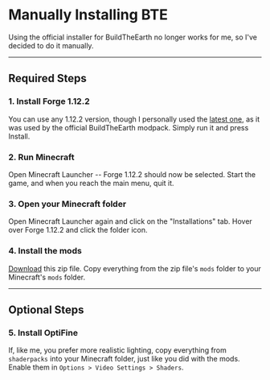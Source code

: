 # Manually Installing BTE

Using the official installer for BuildTheEarth no longer works for me, so I've decided to do it manually.

---

## Required Steps
### 1. Install Forge 1.12.2
You can use any 1.12.2 version, though I personally used the [latest one](https://maven.minecraftforge.net/net/minecraftforge/forge/1.12.2-14.23.5.2860/forge-1.12.2-14.23.5.2860-installer.jar), as it was used by the official BuildTheEarth modpack. Simply run it and press Install.

### 2. Run Minecraft
Open Minecraft Launcher -- Forge 1.12.2 should now be selected. Start the game, and when you reach the main menu, quit it.

### 3. Open your Minecraft folder
Open Minecraft Launcher again and click on the "Installations" tab. Hover over Forge 1.12.2 and click the folder icon.

### 4. Install the mods
[Download](https://github.com/RyanGarber/BuildTheEarth-Manual-Install/archive/refs/heads/main.zip) this zip file. Copy everything from the zip file's `mods` folder to your Minecraft's `mods` folder.

---

## Optional Steps
### 5. Install OptiFine
If, like me, you prefer more realistic lighting, copy everything from `shaderpacks` into your Minecraft folder, just like you did with the mods. Enable them in `Options > Video Settings > Shaders`.